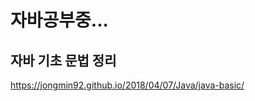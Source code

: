 자바공부중...
============
자바 기초 문법 정리
-------------
https://jongmin92.github.io/2018/04/07/Java/java-basic/
